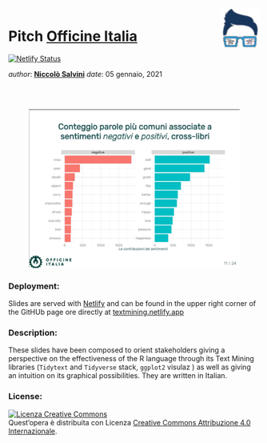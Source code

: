 
<!-- README.md is generated from README.Rmd. Please edit that file -->

<img src="img/logo.png" align="right" height="80" />

# Pitch [Officine Italia](https://www.officineitalia.org/)

[![Netlify
Status](https://api.netlify.com/api/v1/badges/9db89be9-d92c-420e-a390-3600ccbbd4f8/deploy-status)](https://app.netlify.com/sites/textmining/deploys)

*author*: **[Niccolò Salvini](https://niccolosalvini.netlify.app/)**
*date*: 05 gennaio, 2021

<br> <br>

<p align="center">

<img src="img/readme_example.jpg" width="422" />

</p>

### Deployment:

Slides are served with [Netlify](https://www.netlify.com/) and can be
found in the upper right corner of the GitHUb page ore directly at
[textmining.netlify.app](https://textmining.netlify.app)

### Description:

These slides have been composed to orient stakeholders giving a
perspective on the effectiveness of the R language through its Text
Mining libraries (`Tidytext` and `Tidyverse` stack, `ggplot2` visulaz )
as well as giving an intuition on its graphical possibilities. They are
written in Italian.

### License:

<a rel="license" href="http://creativecommons.org/licenses/by/4.0/"><img alt="Licenza Creative Commons" style="border-width:0" src="https://i.creativecommons.org/l/by/4.0/88x31.png" /></a><br />Quest’opera
è distribuita con Licenza
<a rel="license" href="http://creativecommons.org/licenses/by/4.0/">Creative
Commons Attribuzione 4.0 Internazionale</a>.
